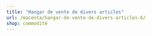```yaml
---
title: "Hangar de vente de divers articles"
url: /macenta/hangar-de-vente-de-divers-articles-6/
shop: commodité
---
```

